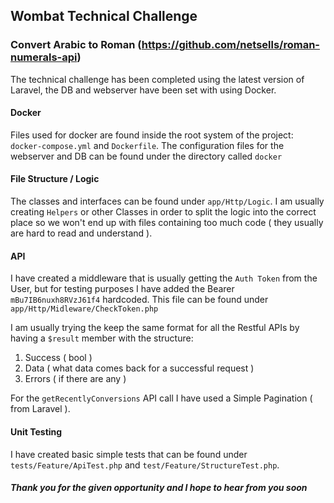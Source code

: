 ## Wombat Technical Challenge

### Convert Arabic to Roman (https://github.com/netsells/roman-numerals-api)

The technical challenge has been completed using the latest version of Laravel, the DB and webserver have been set with 
using Docker.

#### Docker
Files used for docker are found inside the root system of the project: `docker-compose.yml` and `Dockerfile`.
The configuration files for the webserver and DB can be found under the directory called `docker`


#### File Structure / Logic
The classes and interfaces can be found under `app/Http/Logic`. I am usually creating `Helpers` or other Classes in order to split the logic into the correct place so we 
won't end up with files containing too much code ( they usually are hard to read and understand ).

#### API
I have created a middleware that is usually getting the `Auth Token` from the User, but for testing purposes I have added the Bearer `mBu7IB6nuxh8RVzJ61f4` hardcoded. This file can be found under `app/Http/Midleware/CheckToken.php`

I am usually trying the keep the same format for all the Restful APIs by having a `$result` member with the structure:
1. Success ( bool )
2. Data ( what data comes back for a successful request )
3. Errors ( if there are any )

For the `getRecentlyConversions` API call I have used a Simple Pagination ( from Laravel ).

#### Unit Testing

I have created basic simple tests that can be found under `tests/Feature/ApiTest.php` and `test/Feature/StructureTest.php`.

##### Thank you for the given opportunity and I hope to hear from you soon
